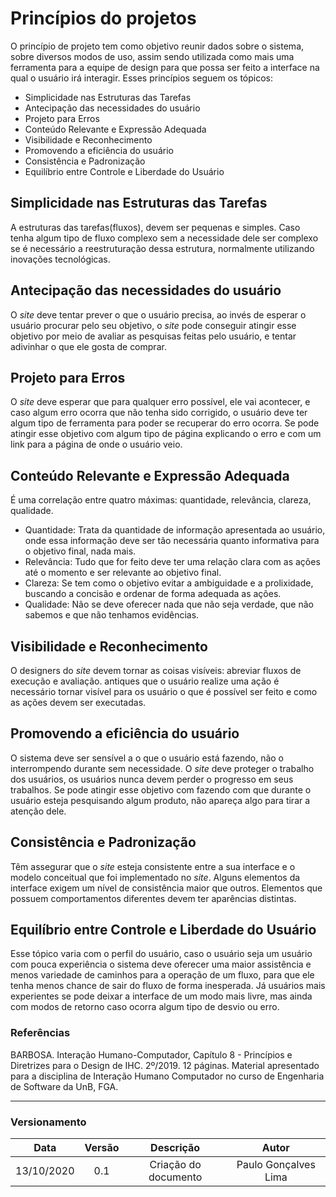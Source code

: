 # Princípios do projetos
 
O princípio de projeto tem como objetivo reunir dados sobre o sistema, sobre diversos modos de uso, assim sendo utilizada como mais uma ferramenta para a equipe de design para que possa ser feito a interface na qual o usuário irá interagir. Esses princípios seguem os tópicos:
 * Simplicidade nas Estruturas das Tarefas
 * Antecipação das necessidades do usuário
 * Projeto para Erros
 * Conteúdo Relevante e Expressão Adequada
 * Visibilidade e Reconhecimento
 * Promovendo a eficiência do usuário
 * Consistência e Padronização
 * Equilíbrio entre Controle e Liberdade do Usuário
 
## Simplicidade nas Estruturas das Tarefas
 
A estruturas das tarefas(fluxos), devem ser pequenas e simples. Caso tenha algum tipo de fluxo complexo sem a necessidade dele ser complexo se é necessário a reestruturação dessa estrutura, normalmente utilizando inovações tecnológicas.

## Antecipação das necessidades do usuário 
 
O *site* deve tentar prever o que o usuário precisa, ao invés de esperar o usuário procurar pelo seu objetivo, o *site* pode conseguir atingir esse objetivo por meio de avaliar as pesquisas feitas pelo usuário, e tentar adivinhar o que ele gosta de comprar. 
 
## Projeto para Erros
 
O *site* deve esperar que para qualquer erro possível, ele vai acontecer, e caso algum erro ocorra que não tenha sido corrigido, o usuário deve ter algum tipo de ferramenta para poder se recuperar do erro ocorra. Se pode atingir esse objetivo com algum tipo de página explicando o erro e com um link para a página de onde o usuário veio.
 
## Conteúdo Relevante e Expressão Adequada
 
É uma correlação entre quatro máximas: quantidade, relevância, clareza, qualidade. 
  * Quantidade: Trata da quantidade de informação apresentada ao usuário, onde essa informação deve ser tão necessária quanto informativa para o objetivo final, nada mais.
  * Relevância: Tudo que for feito deve ter uma relação clara com as ações até o momento e ser relevante ao objetivo final.
  * Clareza: Se tem como o objetivo evitar a ambiguidade e a prolixidade, buscando a concisão e ordenar de forma adequada as ações.
  * Qualidade: Não se deve oferecer nada que não seja verdade, que não sabemos e que não tenhamos evidências.
 
## Visibilidade e Reconhecimento
 
O designers do *site* devem tornar as coisas visíveis: abreviar fluxos de execução e avaliação. antiques que o usuário realize uma ação é necessário tornar visível para os usuário o que é possível ser feito e como as ações devem ser executadas.
 
## Promovendo a eficiência do usuário
 
O sistema deve ser sensível a o que o usuário está fazendo, não o interrompendo durante sem necessidade. O *site* deve proteger o trabalho dos usuários, os usuários nunca devem perder o progresso em seus trabalhos. Se pode atingir esse objetivo com fazendo com que durante o usuário esteja pesquisando algum produto, não apareça algo para tirar a atenção dele.
 
## Consistência e Padronização
 
Têm assegurar que o *site* esteja consistente entre a sua interface e o modelo conceitual que foi implementado no *site*. 
Alguns elementos da interface exigem um nível de consistência maior que outros.
Elementos que possuem comportamentos diferentes devem ter aparências distintas.
 
## Equilíbrio entre Controle e Liberdade do Usuário
 
Esse tópico varia com o perfil do usuário, caso o usuário seja um usuário com pouca experiência o sistema deve oferecer uma maior assistência e menos variedade de caminhos para a operação de um fluxo, para que ele tenha menos chance de sair do fluxo de forma inesperada. Já usuários mais experientes se pode deixar a interface de um modo mais livre, mas ainda com modos de retorno caso ocorra algum tipo de desvio ou erro.
 

 
### Referências
 
BARBOSA. Interação Humano-Computador, Capítulo 8 - Princípios e Diretrizes para o Design de IHC. 2º/2019. 12 páginas. Material apresentado para a disciplina de Interação Humano Computador no curso de Engenharia de Software da UnB, FGA.

---

### Versionamento

|Data|Versão|Descrição|Autor|
|:-:|:-:|:-:|:-:|
|13/10/2020|0.1|Criação do documento|Paulo Gonçalves Lima|
